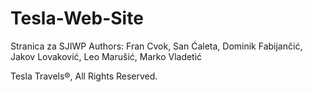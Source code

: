 # Tesla-Web-Site
Stranica za SJIWP
Authors: Fran Cvok, San Ćaleta, Dominik Fabijančić, Jakov Lovaković, Leo Marušić, Marko Vladetić

Tesla Travels®, All Rights Reserved.
